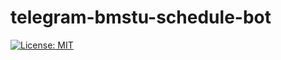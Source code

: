 # telegram-bmstu-schedule-bot
[![License: MIT](https://img.shields.io/badge/License-MIT-brightgreen.svg)](https://opensource.org/licenses/MIT)